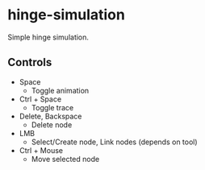 # hinge-simulation
Simple hinge simulation.
## Controls
- Space
  - Toggle animation
- Ctrl + Space
  - Toggle trace
- Delete, Backspace
  - Delete node
- LMB
  - Select/Create node, Link nodes (depends on tool)
- Ctrl + Mouse
  - Move selected node